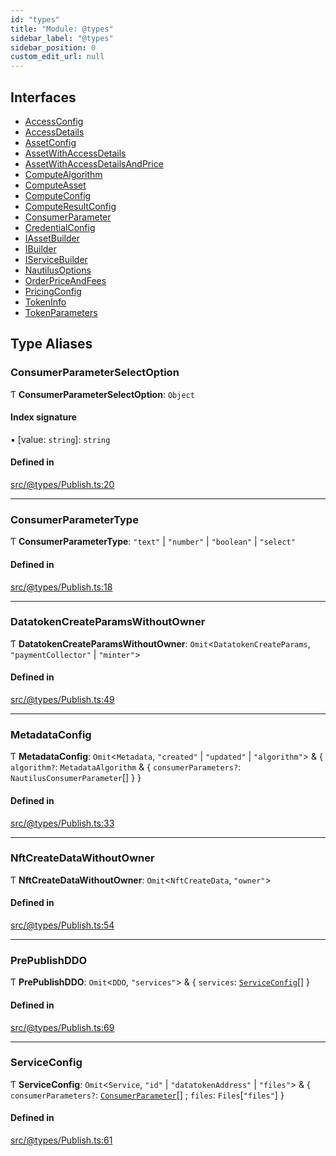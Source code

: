 ```yaml
---
id: "types"
title: "Module: @types"
sidebar_label: "@types"
sidebar_position: 0
custom_edit_url: null
---
```


## Interfaces

- [AccessConfig](../interfaces/types.AccessConfig.md)
- [AccessDetails](../interfaces/types.AccessDetails.md)
- [AssetConfig](../interfaces/types.AssetConfig.md)
- [AssetWithAccessDetails](../interfaces/types.AssetWithAccessDetails.md)
- [AssetWithAccessDetailsAndPrice](../interfaces/types.AssetWithAccessDetailsAndPrice.md)
- [ComputeAlgorithm](../interfaces/types.ComputeAlgorithm.md)
- [ComputeAsset](../interfaces/types.ComputeAsset.md)
- [ComputeConfig](../interfaces/types.ComputeConfig.md)
- [ComputeResultConfig](../interfaces/types.ComputeResultConfig.md)
- [ConsumerParameter](../interfaces/types.ConsumerParameter.md)
- [CredentialConfig](../interfaces/types.CredentialConfig.md)
- [IAssetBuilder](../interfaces/types.IAssetBuilder.md)
- [IBuilder](../interfaces/types.IBuilder.md)
- [IServiceBuilder](../interfaces/types.IServiceBuilder.md)
- [NautilusOptions](../interfaces/types.NautilusOptions.md)
- [OrderPriceAndFees](../interfaces/types.OrderPriceAndFees.md)
- [PricingConfig](../interfaces/types.PricingConfig.md)
- [TokenInfo](../interfaces/types.TokenInfo.md)
- [TokenParameters](../interfaces/types.TokenParameters.md)

## Type Aliases

### ConsumerParameterSelectOption

Ƭ **ConsumerParameterSelectOption**: `Object`

#### Index signature

▪ [value: `string`]: `string`

#### Defined in

[src/@types/Publish.ts:20](https://github.com/deltaDAO/nautilus/blob/e68220d/src/@types/Publish.ts#L20)

___

### ConsumerParameterType

Ƭ **ConsumerParameterType**: ``"text"`` \| ``"number"`` \| ``"boolean"`` \| ``"select"``

#### Defined in

[src/@types/Publish.ts:18](https://github.com/deltaDAO/nautilus/blob/e68220d/src/@types/Publish.ts#L18)

___

### DatatokenCreateParamsWithoutOwner

Ƭ **DatatokenCreateParamsWithoutOwner**: `Omit`<`DatatokenCreateParams`, ``"paymentCollector"`` \| ``"minter"``\>

#### Defined in

[src/@types/Publish.ts:49](https://github.com/deltaDAO/nautilus/blob/e68220d/src/@types/Publish.ts#L49)

___

### MetadataConfig

Ƭ **MetadataConfig**: `Omit`<`Metadata`, ``"created"`` \| ``"updated"`` \| ``"algorithm"``\> & { `algorithm?`: `MetadataAlgorithm` & { `consumerParameters?`: `NautilusConsumerParameter`[]  }  }

#### Defined in

[src/@types/Publish.ts:33](https://github.com/deltaDAO/nautilus/blob/e68220d/src/@types/Publish.ts#L33)

___

### NftCreateDataWithoutOwner

Ƭ **NftCreateDataWithoutOwner**: `Omit`<`NftCreateData`, ``"owner"``\>

#### Defined in

[src/@types/Publish.ts:54](https://github.com/deltaDAO/nautilus/blob/e68220d/src/@types/Publish.ts#L54)

___

### PrePublishDDO

Ƭ **PrePublishDDO**: `Omit`<`DDO`, ``"services"``\> & { `services`: [`ServiceConfig`](types.md#serviceconfig)[]  }

#### Defined in

[src/@types/Publish.ts:69](https://github.com/deltaDAO/nautilus/blob/e68220d/src/@types/Publish.ts#L69)

___

### ServiceConfig

Ƭ **ServiceConfig**: `Omit`<`Service`, ``"id"`` \| ``"datatokenAddress"`` \| ``"files"``\> & { `consumerParameters?`: [`ConsumerParameter`](../interfaces/types.ConsumerParameter.md)[] ; `files`: `Files`[``"files"``]  }

#### Defined in

[src/@types/Publish.ts:61](https://github.com/deltaDAO/nautilus/blob/e68220d/src/@types/Publish.ts#L61)
